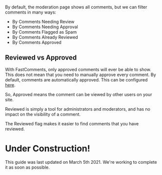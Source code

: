 By default, the moderation page shows all comments, but we can filter comments in many ways:

- By Comments Needing Review
- By Comments Needing Approval
- By Comments Flagged as Spam
- By Comments Already Reviewed
- By Comments Approved

## Reviewed vs Approved

With FastComments, only approved comments will ever be able to show. This does not mean that you need to manually approve every comment.
By default, comments are automatically approved. This can be configured <a href="https://fastcomments.com/auth/my-account/moderate-comments/settings" target="_blank">here</a>.

So, Approved means the comment can be viewed by other users on your site.

Reviewed is simply a tool for administrators and moderators, and has no impact on the visibility of a comment.

The Reviewed flag makes it easier to find comments that you have reviewed.

# Under Construction!

This guide was last updated on March 5th 2021. We're working to complete it as soon as possible. 
